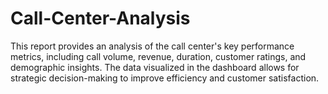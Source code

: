 # Call-Center-Analysis
This report provides an analysis of the call center's key performance metrics, including call volume, revenue, duration, customer ratings, and demographic insights. The data visualized in the dashboard allows for strategic decision-making to improve efficiency and customer satisfaction.
